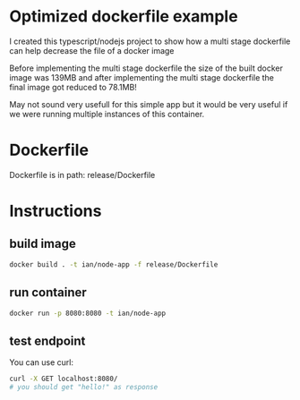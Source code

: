 # Optimized dockerfile example
I created this typescript/nodejs project to show how a multi stage dockerfile
can help decrease the file of a docker image

Before implementing the multi stage dockerfile the size of the built docker
image was 139MB and after implementing the multi stage dockerfile the final
image got reduced to 78.1MB!

May not sound very usefull for this simple app but it would be very useful if
we were running multiple instances of this container.


# Dockerfile
Dockerfile is in path: release/Dockerfile

# Instructions

## build image

```sh
docker build . -t ian/node-app -f release/Dockerfile
```

## run container
```sh
docker run -p 8080:8080 -t ian/node-app
```

## test endpoint
You can use curl:

```sh
curl -X GET localhost:8080/
# you should get "hello!" as response
```

